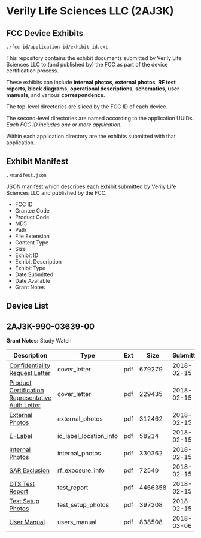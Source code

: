 # Verily Life Sciences LLC (2AJ3K)
## FCC Device Exhibits

```
./fcc-id/application-id/exhibit-id.ext
```

This repository contains the exhibit documents submitted by Verily Life Sciences LLC to (and published by) the FCC as part of the device certification process.

These exhibits can include **internal photos**, **external photos**, **RF test reports**, **block diagrams**, **operational descriptions**, **schematics**, **user manuals**, and various **correspondence**.

The top-level directories are sliced by the FCC ID of each device.

The second-level directories are named according to the application UUIDs. *Each FCC ID includes one or more application.*

Within each application directory are the exhibits submitted with that application. 

## Exhibit Manifest

```
./manifest.json
```

JSON manifest which describes each exhibit submitted by Verily Life Sciences LLC and published by the FCC.

- FCC ID
- Grantee Code
- Product Code
- MD5
- Path
- File Extension
- Content Type
- Size
- Exhibit ID
- Exhibit Description
- Exhibit Type
- Date Submitted
- Date Available
- Grant Notes

## Device List
## 2AJ3K-990-03639-00
**Grant Notes:** Study Watch

| Description | Type | Ext | Size | Submitted | Available |
| ----------- | ---- | --- | ---- | --------- | --------- |
| [Confidentiality Request Letter](2AJ3K-990-03639-00/2dde13c3a9db097be577945fc6c20d3c/3755013.pdf) | cover_letter | pdf | 679279 | 2018-02-15 | 2018-02-15 |
| [Product Certification Representative Auth Letter](2AJ3K-990-03639-00/2dde13c3a9db097be577945fc6c20d3c/3755015.pdf) | cover_letter | pdf | 229435 | 2018-02-15 | 2018-02-15 |
| [External Photos](2AJ3K-990-03639-00/2dde13c3a9db097be577945fc6c20d3c/3755027.pdf) | external_photos | pdf | 312462 | 2018-02-15 | 2018-08-14 |
| [E-Label](2AJ3K-990-03639-00/2dde13c3a9db097be577945fc6c20d3c/3755035.pdf) | id_label_location_info | pdf | 58214 | 2018-02-15 | 2018-02-15 |
| [Internal Photos](2AJ3K-990-03639-00/2dde13c3a9db097be577945fc6c20d3c/3755029.pdf) | internal_photos | pdf | 330362 | 2018-02-15 | 2018-08-14 |
| [SAR Exclusion](2AJ3K-990-03639-00/2dde13c3a9db097be577945fc6c20d3c/3755034.pdf) | rf_exposure_info | pdf | 72540 | 2018-02-15 | 2018-02-15 |
| [DTS Test Report](2AJ3K-990-03639-00/2dde13c3a9db097be577945fc6c20d3c/3755061.pdf) | test_report | pdf | 4466358 | 2018-02-15 | 2018-02-15 |
| [Test Setup Photos](2AJ3K-990-03639-00/2dde13c3a9db097be577945fc6c20d3c/3755031.pdf) | test_setup_photos | pdf | 397208 | 2018-02-15 | 2018-08-14 |
| [User Manual](2AJ3K-990-03639-00/2dde13c3a9db097be577945fc6c20d3c/3771046.pdf) | users_manual | pdf | 838508 | 2018-03-06 | 2018-08-14 |
